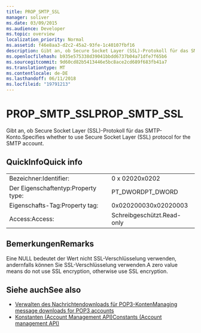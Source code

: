 ```yaml
---
title: PROP_SMTP_SSL
manager: soliver
ms.date: 03/09/2015
ms.audience: Developer
ms.topic: overview
localization_priority: Normal
ms.assetid: f46e8aa3-d2c2-45a2-93fe-1c40107fbf16
description: Gibt an, ob Secure Socket Layer (SSL)-Protokoll für das SMTP-Konto.
ms.openlocfilehash: b935e575338d39041bbdd6737b04a71dfe7f65b6
ms.sourcegitcommit: 9d60cd82b5413446e5bc8ace2cd689f683fb41a7
ms.translationtype: MT
ms.contentlocale: de-DE
ms.lasthandoff: 06/11/2018
ms.locfileid: "19791213"
---
```

# <a name="propsmtpssl"></a><span data-ttu-id="d2002-103">PROP_SMTP_SSL</span><span class="sxs-lookup"><span data-stu-id="d2002-103">PROP_SMTP_SSL</span></span>

<span data-ttu-id="d2002-104">Gibt an, ob Secure Socket Layer (SSL)-Protokoll für das SMTP-Konto.</span><span class="sxs-lookup"><span data-stu-id="d2002-104">Specifies whether to use Secure Socket Layer (SSL) protocol for the SMTP account.</span></span>
  
## <a name="quick-info"></a><span data-ttu-id="d2002-105">QuickInfo</span><span class="sxs-lookup"><span data-stu-id="d2002-105">Quick info</span></span>

|||
|:-----|:-----|
|<span data-ttu-id="d2002-106">Bezeichner:</span><span class="sxs-lookup"><span data-stu-id="d2002-106">Identifier:</span></span>  <br/> |<span data-ttu-id="d2002-107">0 x 0202</span><span class="sxs-lookup"><span data-stu-id="d2002-107">0x0202</span></span>  <br/> |
|<span data-ttu-id="d2002-108">Der Eigenschaftentyp:</span><span class="sxs-lookup"><span data-stu-id="d2002-108">Property type:</span></span>  <br/> |<span data-ttu-id="d2002-109">PT_DWORD</span><span class="sxs-lookup"><span data-stu-id="d2002-109">PT_DWORD</span></span>  <br/> |
|<span data-ttu-id="d2002-110">Eigenschafts-Tag:</span><span class="sxs-lookup"><span data-stu-id="d2002-110">Property tag:</span></span>  <br/> |<span data-ttu-id="d2002-111">0x02020003</span><span class="sxs-lookup"><span data-stu-id="d2002-111">0x02020003</span></span>  <br/> |
|<span data-ttu-id="d2002-112">Access:</span><span class="sxs-lookup"><span data-stu-id="d2002-112">Access:</span></span>  <br/> |<span data-ttu-id="d2002-113">Schreibgeschützt.</span><span class="sxs-lookup"><span data-stu-id="d2002-113">Read-only</span></span>  <br/> |
   
## <a name="remarks"></a><span data-ttu-id="d2002-114">Bemerkungen</span><span class="sxs-lookup"><span data-stu-id="d2002-114">Remarks</span></span>

<span data-ttu-id="d2002-115">Eine NULL bedeutet der Wert nicht SSL-Verschlüsselung verwenden, andernfalls können Sie SSL-Verschlüsselung verwenden.</span><span class="sxs-lookup"><span data-stu-id="d2002-115">A zero value means do not use SSL encryption, otherwise use SSL encryption.</span></span>
  
## <a name="see-also"></a><span data-ttu-id="d2002-116">Siehe auch</span><span class="sxs-lookup"><span data-stu-id="d2002-116">See also</span></span>

- [<span data-ttu-id="d2002-117">Verwalten des Nachrichtendownloads für POP3-Konten</span><span class="sxs-lookup"><span data-stu-id="d2002-117">Managing message downloads for POP3 accounts</span></span>](managing-message-downloads-for-pop3-accounts.md) 
- [<span data-ttu-id="d2002-118">Konstanten (Account Management API)</span><span class="sxs-lookup"><span data-stu-id="d2002-118">Constants (Account management API)</span></span>](constants-account-management-api.md)

